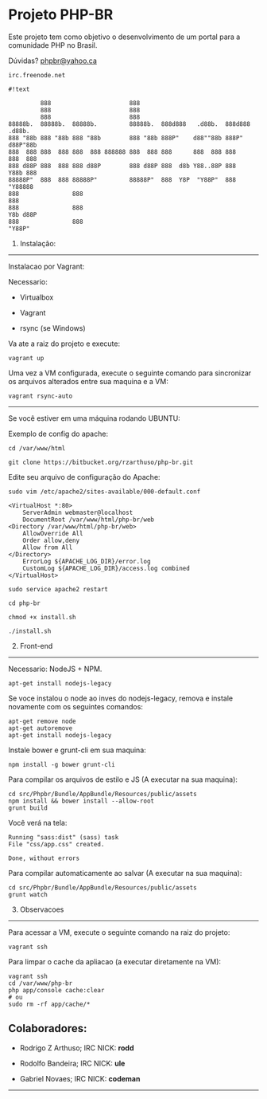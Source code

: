 Projeto PHP-BR
========================

Este projeto tem como objetivo o desenvolvimento
de um portal para a comunidade PHP no Brasil.

Dúvidas? phpbr@yahoo.ca

```
irc.freenode.net
```

```
#!text

         888                      888                                        
         888                      888                                        
         888                      888                                        
88888b.  88888b.  88888b.         88888b.  888d888   .d88b.  888d888 .d88b.  
888 "88b 888 "88b 888 "88b        888 "88b 888P"    d88""88b 888P"  d88P"88b 
888  888 888  888 888  888 888888 888  888 888      888  888 888    888  888 
888 d88P 888  888 888 d88P        888 d88P 888  d8b Y88..88P 888    Y88b 888 
88888P"  888  888 88888P"         88888P"  888  Y8P  "Y88P"  888     "Y88888 
888               888                                                    888 
888               888                                               Y8b d88P 
888               888                                                "Y88P"  
```



1) Instalação:
----------------------------------

Instalacao por Vagrant:

Necessario:

- Virtualbox

- Vagrant

- rsync (se Windows)


Va ate a raiz do projeto e execute:

    vagrant up

Uma vez a VM configurada, execute o seguinte comando para sincronizar os arquivos alterados entre sua maquina e a VM:

    vagrant rsync-auto

---

Se você estiver em uma máquina rodando UBUNTU:

Exemplo de config do apache:

    cd /var/www/html

    git clone https://bitbucket.org/rzarthuso/php-br.git

Edite seu arquivo de configuração do Apache:

    sudo vim /etc/apache2/sites-available/000-default.conf

    <VirtualHost *:80>
    	ServerAdmin webmaster@localhost
    	DocumentRoot /var/www/html/php-br/web
    <Directory /var/www/html/php-br/web>
        AllowOverride All
        Order allow,deny
        Allow from All
    </Directory>
    	ErrorLog ${APACHE_LOG_DIR}/error.log
    	CustomLog ${APACHE_LOG_DIR}/access.log combined
    </VirtualHost>

    sudo service apache2 restart

    cd php-br

    chmod +x install.sh

    ./install.sh

2) Front-end
----------------------------------
Necessario: NodeJS + NPM. 

    apt-get install nodejs-legacy

Se voce instalou o node ao inves do nodejs-legacy, remova e instale novamente com os seguintes comandos:

    apt-get remove node
    apt-get autoremove
    apt-get install nodejs-legacy

Instale bower e grunt-cli em sua maquina:
    
    npm install -g bower grunt-cli

Para compilar os arquivos de estilo e JS (A executar na sua maquina):

    cd src/Phpbr/Bundle/AppBundle/Resources/public/assets
    npm install && bower install --allow-root
    grunt build

Você verá na tela:

    Running "sass:dist" (sass) task
    File "css/app.css" created.

    Done, without errors

Para compilar automaticamente ao salvar (A executar na sua maquina):

    cd src/Phpbr/Bundle/AppBundle/Resources/public/assets
    grunt watch


3) Observacoes
----------------------------------

Para acessar a VM, execute o seguinte comando na raiz do projeto:

    vagrant ssh

Para limpar o cache da apliacao (a executar diretamente na VM):

    vagrant ssh
    cd /var/www/php-br
    php app/console cache:clear
    # ou
    sudo rm -rf app/cache/*


Colaboradores:
----------------------------------

  * Rodrigo Z Arthuso;  IRC NICK: **rodd**

  * Rodolfo Bandeira;  IRC NICK: **ule**

  * Gabriel Novaes; IRC NICK: **codeman**

----------------------------------